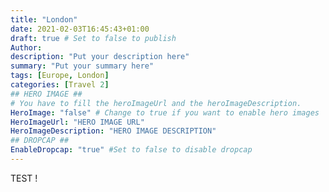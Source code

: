 ```yaml
---
title: "London"
date: 2021-02-03T16:45:43+01:00
draft: true # Set to false to publish
Author: 
description: "Put your description here" 
summary: "Put your summary here" 
tags: [Europe, London] 
categories: [Travel 2] 
## HERO IMAGE ##
# You have to fill the heroImageUrl and the heroImageDescription.
HeroImage: "false" # Change to true if you want to enable hero images
HeroImageUrl: "HERO IMAGE URL"
HeroImageDescription: "HERO IMAGE DESCRIPTION"
## DROPCAP ##
EnableDropcap: "true" #Set to false to disable dropcap
---
```

TEST !